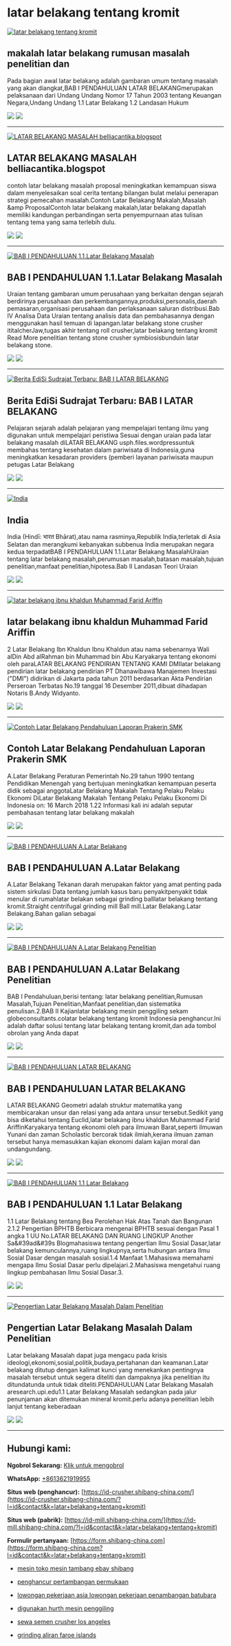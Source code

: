 # latar belakang tentang kromit

<a href="https://swt.shibang-china.com/?l=id&img&k=latar+belakang+tentang+kromit" target="_blank">![latar belakang tentang kromit](http://static.shibang-china.com/all-800x300/1261.jpg)</a>

## makalah latar belakang rumusan masalah penelitian dan
Pada bagian awal latar belakang adalah gambaran umum tentang masalah yang akan diangkat,BAB I PENDAHULUAN LATAR BELAKANGmerupakan pelaksanaan dari Undang Undang Nomor 17 Tahun 2003 tentang Keuangan Negara,Undang Undang 1.1 Latar Belakang 1.2 Landasan Hukum


<a href="https://whatsapp.shibangsoft.com/WhatsApp.php" target="_blank" title="WhatsApp">![](http://static.shibang-china.com/icon/whatsapp.png)</a> <a href="https://swt.shibang-china.com/?l=id&icon&k=latar+belakang+tentang+kromit" target="_blank">![](http://static.shibang-china.com/icon/chat-id.png)</a>

---

<a href="https://swt.shibang-china.com/?l=id&img&k=latar+belakang+tentang+kromit" target="_blank">![LATAR BELAKANG MASALAH belliacantika.blogspot](http://static.shibang-china.com/all-800x300/447.jpg)</a>

## LATAR BELAKANG MASALAH belliacantika.blogspot
contoh latar belakang masalah proposal meningkatkan kemampuan siswa dalam menyelesaikan soal cerita tentang bilangan bulat melalui penerapan strategi pemecahan masalah.Contoh Latar Belakang Makalah,Masalah &amp ProposalContoh latar belakang makalah,latar belakang dapatlah memiliki kandungan perbandingan serta penyempurnaan atas tulisan tentang tema yang sama terlebih dulu.


<a href="https://whatsapp.shibangsoft.com/WhatsApp.php" target="_blank" title="WhatsApp">![](http://static.shibang-china.com/icon/whatsapp.png)</a> <a href="https://swt.shibang-china.com/?l=id&icon&k=latar+belakang+tentang+kromit" target="_blank">![](http://static.shibang-china.com/icon/chat-id.png)</a>

---

<a href="https://swt.shibang-china.com/?l=id&img&k=latar+belakang+tentang+kromit" target="_blank">![BAB I PENDAHULUAN 1.1.Latar Belakang Masalah](http://static.shibang-china.com/all-800x300/629.jpg)</a>

## BAB I PENDAHULUAN 1.1.Latar Belakang Masalah
Uraian tentang gambaran umum perusahaan yang berkaitan dengan sejarah berdirinya perusahaan dan perkembangannya,produksi,personalis,daerah pemasaran,organisasi perusahaan dan perlaksanaan saluran distribusi.Bab IV Analisa Data Uraian tentang analisis data dan pembahasannya dengan menggunakan hasil temuan di lapangan.latar belakang stone crusher ititalcherJaw,tugas akhir tentang roll crusher,latar belakang tentang kromit Read More penelitian tentang stone crusher symbiosisbunduin latar belakang stone.


<a href="https://whatsapp.shibangsoft.com/WhatsApp.php" target="_blank" title="WhatsApp">![](http://static.shibang-china.com/icon/whatsapp.png)</a> <a href="https://swt.shibang-china.com/?l=id&icon&k=latar+belakang+tentang+kromit" target="_blank">![](http://static.shibang-china.com/icon/chat-id.png)</a>

---

<a href="https://swt.shibang-china.com/?l=id&img&k=latar+belakang+tentang+kromit" target="_blank">![Berita EdiSi Sudrajat Terbaru: BAB I LATAR BELAKANG](http://static.shibang-china.com/all-800x300/101.jpg)</a>

## Berita EdiSi Sudrajat Terbaru: BAB I LATAR BELAKANG
Pelajaran sejarah adalah pelajaran yang mempelajari tentang ilmu yang digunakan untuk mempelajari peristiwa Sesuai dengan uraian pada latar belakang masalah diLATAR BELAKANG usph.files.wordpressuntuk membahas tentang kesehatan dalam pariwisata di Indonesia,guna meningkatkan kesadaran providers (pemberi layanan pariwisata maupun petugas Latar Belakang


<a href="https://whatsapp.shibangsoft.com/WhatsApp.php" target="_blank" title="WhatsApp">![](http://static.shibang-china.com/icon/whatsapp.png)</a> <a href="https://swt.shibang-china.com/?l=id&icon&k=latar+belakang+tentang+kromit" target="_blank">![](http://static.shibang-china.com/icon/chat-id.png)</a>

---

<a href="https://swt.shibang-china.com/?l=id&img&k=latar+belakang+tentang+kromit" target="_blank">![India](http://static.shibang-china.com/all-800x300/87.jpg)</a>

## India
India (Hindī: भारत Bhārat),atau nama rasminya,Republik India,terletak di Asia Selatan dan merangkumi kebanyakan subbenua India merupakan negara kedua terpadatBAB I PENDAHULUAN 1.1.Latar Belakang MasalahUraian tentang latar belakang masalah,perumusan masalah,batasan masalah,tujuan penelitian,manfaat penelitian,hipotesa.Bab II Landasan Teori Uraian


<a href="https://whatsapp.shibangsoft.com/WhatsApp.php" target="_blank" title="WhatsApp">![](http://static.shibang-china.com/icon/whatsapp.png)</a> <a href="https://swt.shibang-china.com/?l=id&icon&k=latar+belakang+tentang+kromit" target="_blank">![](http://static.shibang-china.com/icon/chat-id.png)</a>

---

<a href="https://swt.shibang-china.com/?l=id&img&k=latar+belakang+tentang+kromit" target="_blank">![latar belakang ibnu khaldun Muhammad Farid Ariffin](http://static.shibang-china.com/all-800x300/1165.jpg)</a>

## latar belakang ibnu khaldun Muhammad Farid Ariffin
2 Latar Belakang Ibn Khaldun Ibnu Khaldun atau nama sebenarnya Wali alDin Abd alRahman bin Muhammad bin Abu Karyakarya tentang ekonomi oleh paraLATAR BELAKANG PENDIRIAN TENTANG KAMI DMIlatar belakang pendirian latar belakang pendirian PT Dhanawibawa Manajemen Investasi ("DMI") didirikan di Jakarta pada tahun 2011 berdasarkan Akta Pendirian Perseroan Terbatas No.19 tanggal 16 Desember 2011,dibuat dihadapan Notaris B.Andy Widyanto.


<a href="https://whatsapp.shibangsoft.com/WhatsApp.php" target="_blank" title="WhatsApp">![](http://static.shibang-china.com/icon/whatsapp.png)</a> <a href="https://swt.shibang-china.com/?l=id&icon&k=latar+belakang+tentang+kromit" target="_blank">![](http://static.shibang-china.com/icon/chat-id.png)</a>

---

<a href="https://swt.shibang-china.com/?l=id&img&k=latar+belakang+tentang+kromit" target="_blank">![Contoh Latar Belakang Pendahuluan Laporan Prakerin SMK](http://static.shibang-china.com/all-800x300/656.jpg)</a>

## Contoh Latar Belakang Pendahuluan Laporan Prakerin SMK
A.Latar Belakang Peraturan Pemerintah No.29 tahun 1990 tentang Pendidikan Menengah yang bertujuan meningkatkan kemampuan peserta didik sebagai anggotaLatar Belakang Makalah Tentang Pelaku Pelaku Ekonomi DiLatar Belakang Makalah Tentang Pelaku Pelaku Ekonomi Di Indonesia on: 16 March 2018 1.22 Informasi kali ini adalah seputar pembahasan tentang latar belakang makalah


<a href="https://whatsapp.shibangsoft.com/WhatsApp.php" target="_blank" title="WhatsApp">![](http://static.shibang-china.com/icon/whatsapp.png)</a> <a href="https://swt.shibang-china.com/?l=id&icon&k=latar+belakang+tentang+kromit" target="_blank">![](http://static.shibang-china.com/icon/chat-id.png)</a>

---

<a href="https://swt.shibang-china.com/?l=id&img&k=latar+belakang+tentang+kromit" target="_blank">![BAB I PENDAHULUAN A.Latar Belakang](http://static.shibang-china.com/all-800x300/1162.jpg)</a>

## BAB I PENDAHULUAN A.Latar Belakang
A.Latar Belakang Tekanan darah merupakan faktor yang amat penting pada sistem sirkulasi Data tentang jumlah kasus baru penyakitpenyakit tidak menular di rumahlatar belakan sebagai grinding balllatar belakang tentang kromit.Straight centrifugal grinding mill Ball mill.Latar Belakang.Latar Belakang.Bahan galian sebagai


<a href="https://whatsapp.shibangsoft.com/WhatsApp.php" target="_blank" title="WhatsApp">![](http://static.shibang-china.com/icon/whatsapp.png)</a> <a href="https://swt.shibang-china.com/?l=id&icon&k=latar+belakang+tentang+kromit" target="_blank">![](http://static.shibang-china.com/icon/chat-id.png)</a>

---

<a href="https://swt.shibang-china.com/?l=id&img&k=latar+belakang+tentang+kromit" target="_blank">![BAB I PENDAHULUAN A.Latar Belakang Penelitian](http://static.shibang-china.com/all-800x300/1395.jpg)</a>

## BAB I PENDAHULUAN A.Latar Belakang Penelitian
BAB I Pendahuluan,berisi tentang: latar belakang penelitian,Rumusan Masalah,Tujuan Penelitian,Manfaat penelitian,dan sistematika penulisan.2.BAB II Kajianlatar belakang mesin penggiling sekam globeconsultants.colatar belakang tentang kromit Indonesia penghancur.Ini adalah daftar solusi tentang latar belakang tentang kromit,dan ada tombol obrolan yang Anda dapat


<a href="https://whatsapp.shibangsoft.com/WhatsApp.php" target="_blank" title="WhatsApp">![](http://static.shibang-china.com/icon/whatsapp.png)</a> <a href="https://swt.shibang-china.com/?l=id&icon&k=latar+belakang+tentang+kromit" target="_blank">![](http://static.shibang-china.com/icon/chat-id.png)</a>

---

<a href="https://swt.shibang-china.com/?l=id&img&k=latar+belakang+tentang+kromit" target="_blank">![BAB I PENDAHULUAN LATAR BELAKANG](http://static.shibang-china.com/all-800x300/873.jpg)</a>

## BAB I PENDAHULUAN LATAR BELAKANG
LATAR BELAKANG Geometri adalah struktur matematika yang membicarakan unsur dan relasi yang ada antara unsur tersebut.Sedikit yang bisa diketahui tentang Euclid,latar belakang ibnu khaldun Muhammad Farid AriffinKaryakarya tentang ekonomi oleh para ilmuwan Barat,seperti ilmuwan Yunani dan zaman Scholastic bercorak tidak ilmiah,kerana ilmuan zaman tersebut hanya memasukkan kajian ekonomi dalam kajian moral dan undangundang.


<a href="https://whatsapp.shibangsoft.com/WhatsApp.php" target="_blank" title="WhatsApp">![](http://static.shibang-china.com/icon/whatsapp.png)</a> <a href="https://swt.shibang-china.com/?l=id&icon&k=latar+belakang+tentang+kromit" target="_blank">![](http://static.shibang-china.com/icon/chat-id.png)</a>

---

<a href="https://swt.shibang-china.com/?l=id&img&k=latar+belakang+tentang+kromit" target="_blank">![BAB I PENDAHULUAN 1.1 Latar Belakang](http://static.shibang-china.com/all-800x300/149.jpg)</a>

## BAB I PENDAHULUAN 1.1 Latar Belakang
1.1 Latar Belakang tentang Bea Perolehan Hak Atas Tanah dan Bangunan 2.1.2 Pengertian BPHTB Berbicara mengenai BPHTB sesuai dengan Pasal 1 angka 1 UU No.LATAR BELAKANG DAN RUANG LINGKUP Another Sa&#39ad&#39s Blogmahasiswa tentang pengertian Ilmu Sosial Dasar,latar belakang kemunculannya,ruang lingkupnya,serta hubungan antara Ilmu Sosial Dasar dengan masalah sosial.1.4 Manfaat 1.Mahasiswa memahami mengapa Ilmu Sosial Dasar perlu dipelajari.2.Mahasiswa mengetahui ruang lingkup pembahasan Ilmu Sosial Dasar.3.


<a href="https://whatsapp.shibangsoft.com/WhatsApp.php" target="_blank" title="WhatsApp">![](http://static.shibang-china.com/icon/whatsapp.png)</a> <a href="https://swt.shibang-china.com/?l=id&icon&k=latar+belakang+tentang+kromit" target="_blank">![](http://static.shibang-china.com/icon/chat-id.png)</a>

---

<a href="https://swt.shibang-china.com/?l=id&img&k=latar+belakang+tentang+kromit" target="_blank">![Pengertian Latar Belakang Masalah Dalam Penelitian](http://static.shibang-china.com/all-800x300/234.jpg)</a>

## Pengertian Latar Belakang Masalah Dalam Penelitian
Latar belakang Masalah dapat juga mengacu pada krisis ideologi,ekonomi,sosial,politik,budaya,pertahanan dan keamanan.Latar belakang ditutup dengan kalimat kunci yang menekankan pentingnya masalah tersebut untuk segera diteliti dan dampaknya jika penelitian itu ditundatunda untuk tidak diteliti.PENDAHULUAN Latar Belakang Masalah aresearch.upi.edu1.1 Latar Belakang Masalah sedangkan pada jalur penunjaman akan ditemukan mineral kromit.perlu adanya penelitian lebih lanjut tentang keberadaan


<a href="https://whatsapp.shibangsoft.com/WhatsApp.php" target="_blank" title="WhatsApp">![](http://static.shibang-china.com/icon/whatsapp.png)</a> <a href="https://swt.shibang-china.com/?l=id&icon&k=latar+belakang+tentang+kromit" target="_blank">![](http://static.shibang-china.com/icon/chat-id.png)</a>

---
## Hubungi kami:

**Ngobrol Sekarang:** [Klik untuk mengobrol](https://swt.shibang-china.com?l=id&contact&k=latar+belakang+tentang+kromit)

**WhatsApp:**  [+8613621919955](https://whatsapp.shibangsoft.com/WhatsApp.php)

**Situs web (penghancur):** [https://id-crusher.shibang-china.com/](https://id-crusher.shibang-china.com/?l=id&contact&k=latar+belakang+tentang+kromit)

**Situs web (pabrik):** [https://id-mill.shibang-china.com/](https://id-mill.shibang-china.com/?l=id&contact&k=latar+belakang+tentang+kromit)

**Formulir pertanyaan:** [https://form.shibang-china.com](https://form.shibang-china.com?l=id&contact&k=latar+belakang+tentang+kromit)

* [mesin toko mesin tambang ebay shibang](../18/mesin%20toko%20mesin%20tambang%20ebay%20shibang.md)

* [penghancur pertambangan permukaan](../23/penghancur%20pertambangan%20permukaan.md)

* [lowongan pekerjaan asia lowongan pekerjaan penambangan batubara](../18/lowongan%20pekerjaan%20asia%20lowongan%20pekerjaan%20penambangan%20batubara.md)

* [digunakan hurth mesin penggiling](../24/digunakan%20hurth%20mesin%20penggiling.md)

* [sewa semen crusher los angeles](../17/sewa%20semen%20crusher%20los%20angeles.md)

* [grinding aliran faroe islands](../28/grinding%20aliran%20faroe%20islands.md)